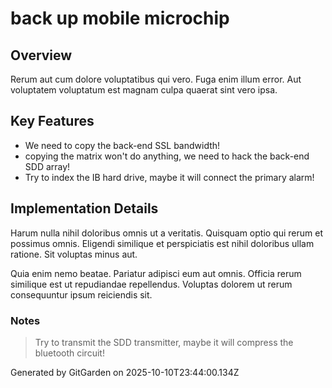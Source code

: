 # back up mobile microchip

## Overview
Rerum aut cum dolore voluptatibus qui vero. Fuga enim illum error. Aut voluptatem voluptatum est magnam culpa quaerat sint vero ipsa.

## Key Features
- We need to copy the back-end SSL bandwidth!
- copying the matrix won't do anything, we need to hack the back-end SDD array!
- Try to index the IB hard drive, maybe it will connect the primary alarm!

## Implementation Details
Harum nulla nihil doloribus omnis ut a veritatis. Quisquam optio qui rerum et possimus omnis. Eligendi similique et perspiciatis est nihil doloribus ullam ratione. Sit voluptas minus aut.
 Quia enim nemo beatae. Pariatur adipisci eum aut omnis. Officia rerum similique est ut repudiandae repellendus. Voluptas dolorem ut rerum consequuntur ipsum reiciendis sit.

### Notes
> Try to transmit the SDD transmitter, maybe it will compress the bluetooth circuit!

Generated by GitGarden on 2025-10-10T23:44:00.134Z